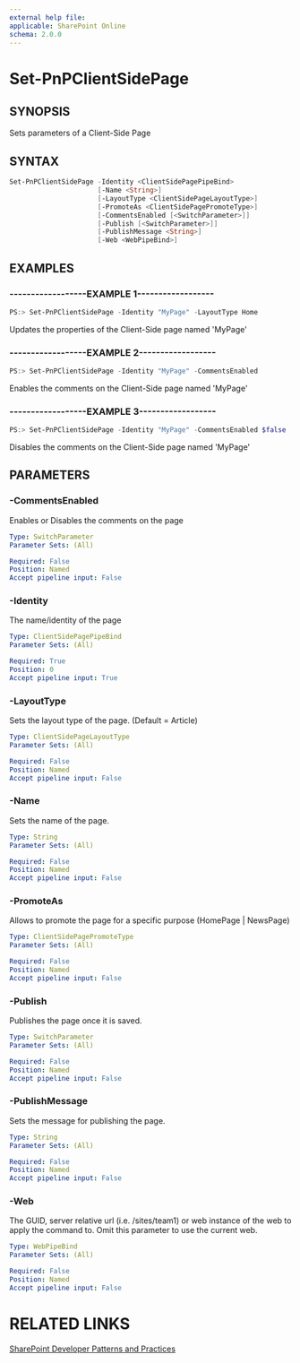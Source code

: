 ```yaml
---
external help file:
applicable: SharePoint Online
schema: 2.0.0
---
```

# Set-PnPClientSidePage

## SYNOPSIS
Sets parameters of a Client-Side Page

## SYNTAX 

```powershell
Set-PnPClientSidePage -Identity <ClientSidePagePipeBind>
                      [-Name <String>]
                      [-LayoutType <ClientSidePageLayoutType>]
                      [-PromoteAs <ClientSidePagePromoteType>]
                      [-CommentsEnabled [<SwitchParameter>]]
                      [-Publish [<SwitchParameter>]]
                      [-PublishMessage <String>]
                      [-Web <WebPipeBind>]
```

## EXAMPLES

### ------------------EXAMPLE 1------------------
```powershell
PS:> Set-PnPClientSidePage -Identity "MyPage" -LayoutType Home
```

Updates the properties of the Client-Side page named 'MyPage'

### ------------------EXAMPLE 2------------------
```powershell
PS:> Set-PnPClientSidePage -Identity "MyPage" -CommentsEnabled
```

Enables the comments on the Client-Side page named 'MyPage'

### ------------------EXAMPLE 3------------------
```powershell
PS:> Set-PnPClientSidePage -Identity "MyPage" -CommentsEnabled $false
```

Disables the comments on the Client-Side page named 'MyPage'

## PARAMETERS

### -CommentsEnabled
Enables or Disables the comments on the page

```yaml
Type: SwitchParameter
Parameter Sets: (All)

Required: False
Position: Named
Accept pipeline input: False
```

### -Identity
The name/identity of the page

```yaml
Type: ClientSidePagePipeBind
Parameter Sets: (All)

Required: True
Position: 0
Accept pipeline input: True
```

### -LayoutType
Sets the layout type of the page. (Default = Article)

```yaml
Type: ClientSidePageLayoutType
Parameter Sets: (All)

Required: False
Position: Named
Accept pipeline input: False
```

### -Name
Sets the name of the page.

```yaml
Type: String
Parameter Sets: (All)

Required: False
Position: Named
Accept pipeline input: False
```

### -PromoteAs
Allows to promote the page for a specific purpose (HomePage | NewsPage)

```yaml
Type: ClientSidePagePromoteType
Parameter Sets: (All)

Required: False
Position: Named
Accept pipeline input: False
```

### -Publish
Publishes the page once it is saved.

```yaml
Type: SwitchParameter
Parameter Sets: (All)

Required: False
Position: Named
Accept pipeline input: False
```

### -PublishMessage
Sets the message for publishing the page.

```yaml
Type: String
Parameter Sets: (All)

Required: False
Position: Named
Accept pipeline input: False
```

### -Web
The GUID, server relative url (i.e. /sites/team1) or web instance of the web to apply the command to. Omit this parameter to use the current web.

```yaml
Type: WebPipeBind
Parameter Sets: (All)

Required: False
Position: Named
Accept pipeline input: False
```

# RELATED LINKS

[SharePoint Developer Patterns and Practices](http://aka.ms/sppnp)